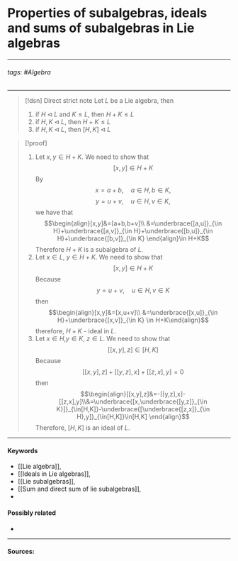 # Properties of subalgebras, ideals and sums of subalgebras in Lie algebras
***
###### tags: #Algebra 
***
>[!dsn] Direct strict note
>Let $L$ be a Lie algebra, then
>1. if $H\triangleleft L$ and $K\le L$, then $H+K\le L$
>2. if $H,K\triangleleft L$, then $H+K\le L$
>3. if $H,K\triangleleft L$, then $[H,K]\triangleleft L$

>[!proof]
>1. Let $x,y\in H+K$. We need to show that
>   $$[x,y]\in H+K$$
>   By 
>   $$x=a+b,\quad a\in H,b\in K,$$
>   $$y=u+v,\quad u\in H,v\in K,$$
>   we have that
>   $$\begin{align}[x,y]&=[a+b,b+v]\\ &=\underbrace{[a,u]}_{\in H}+\underbrace{[a,v]}_{\in H}+\underbrace{[b,u]}_{\in H}+\underbrace{[b,v]}_{\in K} \end{align}\in H+K$$
>   Therefore $H+K$ is a subalgebra of $L$.
>2. Let $x\in L$, $y\in H+K$. We need to show that
>   $$[x,y]\in H+K$$
>   Because
>   $$y=u+v,\quad u\in H,v\in K$$
>   then
>   $$\begin{align}[x,y]&=[x,u+v]\\ &=\underbrace{[x,u]}_{\in H}+\underbrace{[x,v]}_{\in K} \in H+K\end{align}$$
>   therefore, $H+K$ - ideal in $L$.
>3. Let $x\in H$,$y\in K$, $z\in L$. We need to show that
>   $$[[x,y],z]\in[H,K]$$
>   Because 
>   $$[[x,y],z]+[[y,z],x]+[[z,x],y]=0$$
>   then
>   $$\begin{align}[[x,y],z]&=-[[y,z],x]-[[z,x],y]\\&=\underbrace{[x,\underbrace{[y,z]}_{\in K}]}_{\in[H,K]}-\underbrace{[\underbrace{[z,x]}_{\in H},y]}_{\in[H,K]}\in[H,K] \end{align}$$
>   Therefore, $[H,K]$ is an ideal of $L$.

***
#### Keywords
- [[Lie algebra]],
- [[Ideals in Lie algebras]],
- [[Lie subalgebras]],
- [[Sum and direct sum of lie subalgebras]],
- 
#### Possibly related
- 
***
#### Sources: